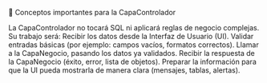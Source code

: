 🧠 Conceptos importantes para la CapaControlador

La CapaControlador no tocará SQL ni aplicará reglas de negocio complejas.
Su trabajo será:
Recibir los datos desde la Interfaz de Usuario (UI).
Validar entradas básicas (por ejemplo: campos vacíos, formatos correctos).
Llamar a la CapaNegocio, pasando los datos ya validados.
Recibir la respuesta de la CapaNegocio (éxito, error, lista de objetos).
Preparar la información para que la UI pueda mostrarla de manera clara (mensajes, tablas, alertas).

